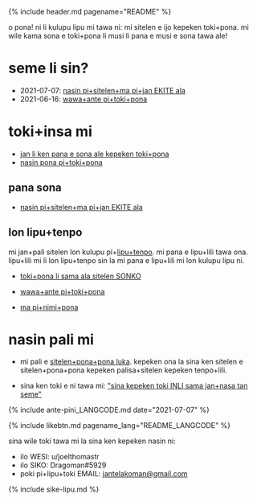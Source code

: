{% include header.md pagename="README" %}

<span class="lp">

o pona! ni li kulupu lipu mi tawa ni: mi sitelen e ijo kepeken toki+pona. mi wile kama sona e toki+pona li musi li pana e musi e sona tawa ale!

# seme li sin?

- <span class="lpdef">2021-07-07</span>: [nasin pi+sitelen+ma pi+jan EKITE ala](https://joelthomastr.github.io/tokipona/jan-ekite-ala_LANGCODE)
- <span class="lpdef">2021-06-16</span>: [wawa+ante pi+toki+pona](https://joelthomastr.github.io/tokipona/wawa-pi-toki-pona_LANGCODE)

# toki+insa mi

- [jan li ken pana e sona ale kepeken toki+pona](https://joelthomastr.github.io/tokipona/pana-sona-ale_LANGCODE)
- [nasin pona pi+toki+pona](https://joelthomastr.github.io/tokipona/nasin-pona-pi-toki-pona_LANGCODE)

## pana sona

- [nasin pi+sitelen+ma pi+jan EKITE ala](https://joelthomastr.github.io/tokipona/jan-ekite-ala_LANGCODE)

## lon lipu+tenpo

mi jan+pali sitelen lon kulupu pi+[lipu+tenpo](https://liputenpo.org/). mi pana e lipu+lili tawa ona. lipu+lili mi li lon lipu+tenpo sin la mi pana e lipu+lili mi lon kulupu lipu ni.

- [toki+pona li sama ala sitelen SONKO](https://joelthomastr.github.io/tokipona/sitelen-sonko_LANGCODE)
- [wawa+ante pi+toki+pona](https://joelthomastr.github.io/tokipona/wawa-pi-toki-pona_LANGCODE)


- [ma pi+nimi+pona](https://joelthomastr.github.io/tokipona/ma-pi-nimi-pona-1_LANGCODE)

# nasin pali mi

- mi pali e [sitelen+pona+pona luka](https://joelthomastr.github.io/tokipona/sitelen-pona-pona-luka_LANGCODE). kepeken ona la sina ken sitelen e sitelen+pona+pona kepeken palisa+sitelen kepeken tenpo+lili.

- sina ken toki e ni tawa mi:  ["sina kepeken toki INLI sama jan+nasa tan seme"](https://joelthomastr.github.io/tokipona/kepeken-pi-toki-inli_LANGCODE)

{% include ante-pini_LANGCODE.md date="2021-07-07" %}

{% include likebtn.md pagename_lang="README_LANGCODE" %}

sina wile toki tawa mi la sina ken kepeken nasin ni:
- ilo WESI: <span class="lpdef">u/joelthomastr</span>
- ilo SIKO: <span class="lpdef">Dragoman#5929</span>
- poki pi+lipu+toki EMAIL: <span class="lpdef">jantelakoman@gmail.com</span>

{% include sike-lipu.md %}
